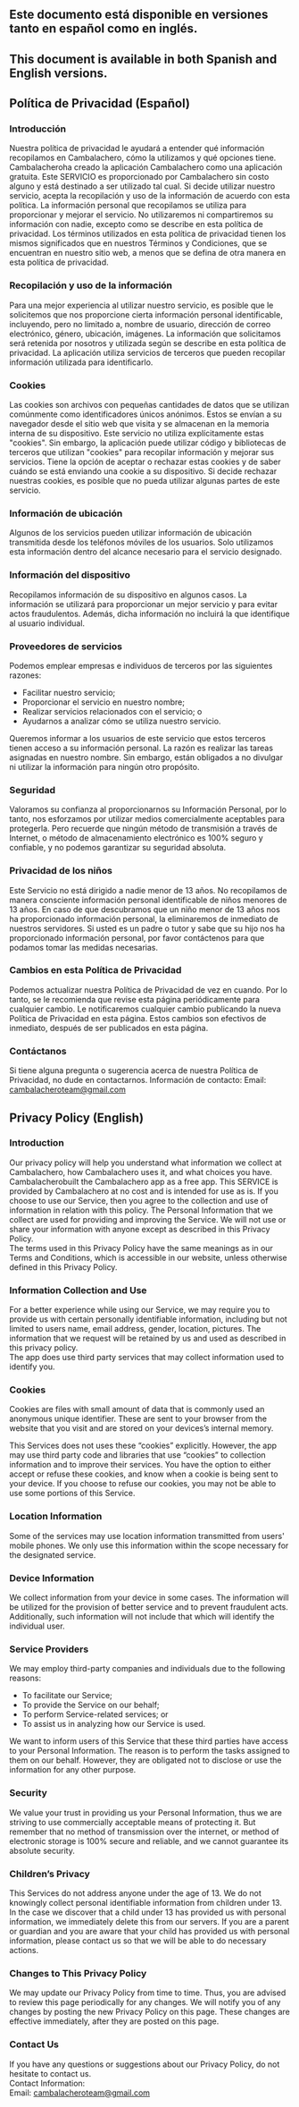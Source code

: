## Este documento está disponible en versiones tanto en español como en inglés.
## This document is available in both Spanish and English versions.




Política de Privacidad (Español)
----------------

### Introducción  
Nuestra política de privacidad le ayudará a entender qué información recopilamos en Cambalachero, cómo la utilizamos y qué opciones tiene. Cambalacheroha creado la aplicación Cambalachero como una aplicación gratuita. Este SERVICIO es proporcionado por Cambalachero sin costo alguno y está destinado a ser utilizado tal cual. Si decide utilizar nuestro servicio, acepta la recopilación y uso de la información de acuerdo con esta política. La información personal que recopilamos se utiliza para proporcionar y mejorar el servicio. No utilizaremos ni compartiremos su información con nadie, excepto como se describe en esta política de privacidad. Los términos utilizados en esta política de privacidad tienen los mismos significados que en nuestros Términos y Condiciones, que se encuentran en nuestro sitio web, a menos que se defina de otra manera en esta política de privacidad.

### Recopilación y uso de la información 
Para una mejor experiencia al utilizar nuestro servicio, es posible que le solicitemos que nos proporcione cierta información personal identificable, incluyendo, pero no limitado a, nombre de usuario, dirección de correo electrónico, género, ubicación, imágenes. La información que solicitamos será retenida por nosotros y utilizada según se describe en esta política de privacidad. La aplicación utiliza servicios de terceros que pueden recopilar información utilizada para identificarlo.

### Cookies  
Las cookies son archivos con pequeñas cantidades de datos que se utilizan comúnmente como identificadores únicos anónimos. Estos se envían a su navegador desde el sitio web que visita y se almacenan en la memoria interna de su dispositivo. Este servicio no utiliza explícitamente estas "cookies". Sin embargo, la aplicación puede utilizar código y bibliotecas de terceros que utilizan "cookies" para recopilar información y mejorar sus servicios. Tiene la opción de aceptar o rechazar estas cookies y de saber cuándo se está enviando una cookie a su dispositivo. Si decide rechazar nuestras cookies, es posible que no pueda utilizar algunas partes de este servicio. 

### Información de ubicación  
Algunos de los servicios pueden utilizar información de ubicación transmitida desde los teléfonos móviles de los usuarios. Solo utilizamos esta información dentro del alcance necesario para el servicio designado. 

### Información del dispositivo 
Recopilamos información de su dispositivo en algunos casos. La información se utilizará para proporcionar un mejor servicio y para evitar actos fraudulentos. Además, dicha información no incluirá la que identifique al usuario individual. 

### Proveedores de servicios 
Podemos emplear empresas e individuos de terceros por las siguientes razones:
 
* Facilitar nuestro servicio;
* Proporcionar el servicio en nuestro nombre;
* Realizar servicios relacionados con el servicio; o
* Ayudarnos a analizar cómo se utiliza nuestro servicio.


Queremos informar a los usuarios de este servicio que estos terceros tienen acceso a su información personal. La razón es realizar las tareas asignadas en nuestro nombre. Sin embargo, están obligados a no divulgar ni utilizar la información para ningún otro propósito.  

### Seguridad  
Valoramos su confianza al proporcionarnos su Información Personal, por lo tanto, nos esforzamos por utilizar medios comercialmente aceptables para protegerla. Pero recuerde que ningún método de transmisión a través de Internet, o método de almacenamiento electrónico es 100% seguro y confiable, y no podemos garantizar su seguridad absoluta.  

### Privacidad de los niños  
Este Servicio no está dirigido a nadie menor de 13 años. No recopilamos de manera consciente información personal identificable de niños menores de 13 años. En caso de que descubramos que un niño menor de 13 años nos ha proporcionado información personal, la eliminaremos de inmediato de nuestros servidores. Si usted es un padre o tutor y sabe que su hijo nos ha proporcionado información personal, por favor contáctenos para que podamos tomar las medidas necesarias. 

### Cambios en esta Política de Privacidad 
Podemos actualizar nuestra Política de Privacidad de vez en cuando. Por lo tanto, se le recomienda que revise esta página periódicamente para cualquier cambio. Le notificaremos cualquier cambio publicando la nueva Política de Privacidad en esta página. Estos cambios son efectivos de inmediato, después de ser publicados en esta página. 

### Contáctanos 
Si tiene alguna pregunta o sugerencia acerca de nuestra Política de Privacidad, no dude en contactarnos.
Información de contacto:
Email: cambalacheroteam@gmail.com






Privacy Policy  (English)
----------------

### Introduction  
Our privacy policy will help you understand what information we collect at Cambalachero, how Cambalachero uses it, and what choices you have.
Cambalacherobuilt the Cambalachero app as a free app. This SERVICE is provided by Cambalachero at no cost and is intended for use as is.
If you choose to use our Service, then you agree to the collection and use of information in  relation with this policy. The Personal Information that we collect are used for providing and improving the Service. We will not use or share your information with anyone except as described in this Privacy Policy.  
The terms used in this Privacy Policy have the same meanings as in our Terms and Conditions, which is accessible in our website, unless otherwise  defined in this Privacy Policy.

### Information Collection and Use  
For a better experience while using our Service, we may require you to provide us with certain personally identifiable information, including but not limited to users name, email address, gender, location, pictures. The information that we request will be retained by us and used as described in this privacy policy.  
The app does use third party services that may collect information used to identify you. 

### Cookies  
Cookies are files with small amount of data that is commonly used an anonymous unique identifier. These are sent to your browser from the website that you visit and are stored on your devices’s internal memory.  

This Services does not uses these “cookies” explicitly. However, the app may use third party code and libraries that use “cookies” to collection information and to improve their services. You have the option  to either accept or refuse these cookies, and know when a cookie is being sent to your device. If you choose to refuse our cookies, you may not be able to use some portions of this Service.  

### Location Information  
Some of the services may use location information transmitted from users' mobile phones. We only use this information within the scope necessary for the designated service.  

### Device Information  
We collect information from your device in some cases. The information will be utilized for the provision of better service and to prevent fraudulent acts. Additionally, such information will not include that which will identify the individual user.  

### Service Providers  
We may employ third-party companies and individuals due to the following reasons:  
* To facilitate our Service;
* To provide the Service on our behalf;
* To perform Service-related services; or
* To assist us in analyzing how our Service is used.  

We want to inform users of this Service that these third parties have access to your Personal Information. The reason is to perform the tasks assigned to them on our behalf. However, they are obligated not to disclose or use the information for any other purpose.  

### Security  
We value your trust in providing us your Personal Information, thus we are striving to use commercially acceptable means of protecting it. But remember that no method of transmission over  the internet, or method of electronic storage is 100% secure and reliable, and we cannot guarantee its absolute security.  

### Children’s Privacy  
This Services do not address anyone under the age of 13. We do not knowingly collect personal identifiable information from children under 13. In the case we discover that a child under 13 has provided us with personal information, we immediately delete this from our servers. If you  are  a  parent  or  guardian and you are aware that your child has provided us with personal information, please contact us so that we will be able to do necessary actions.  

### Changes to This Privacy Policy  
We may update our Privacy Policy from time to time. Thus, you are advised to review this page periodically for any changes. We will notify you of any changes by posting the new Privacy Policy on this page. These changes are effective immediately, after they are posted on this page.  

### Contact Us  
If you have any questions or suggestions about our Privacy Policy, do not hesitate to contact us.  
Contact Information:  
Email: cambalacheroteam@gmail.com
